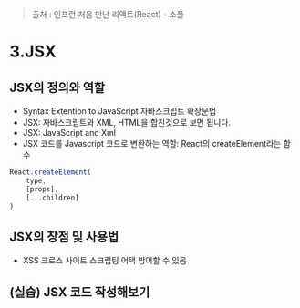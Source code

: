 > 출처 :  인프런 처음 만난 리액트(React) - 소플

# 3.JSX
## JSX의 정의와 역할
- Syntax Extention to JavaScript 자바스크립트 확장문법
- JSX: 자바스크립트와 XML, HTML을 합친것으로 보면 됩니다.
- JSX: JavaScript and Xml
- JSX 코드를 Javascript 코드로 변환하는 역할: React의 createElement라는 함수
```js
React.createElement(
    type,
    [props],
    [...children]
)
```

## JSX의 장점 및 사용법
- XSS 크로스 사이트 스크립팅 어택 방어할 수 있음

## (실습) JSX 코드 작성해보기
